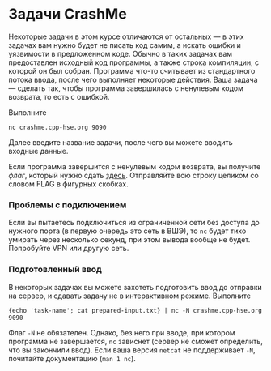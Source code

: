 # Задачи CrashMe

Некоторые задачи в этом курсе отличаются от остальных — в этих задачах вам нужно будет не писать код самим, а искать ошибки и уязвимости
в предложенном коде. Обычно в таких задачах вам предоставлен исходный код программы, а также строка компиляции, с которой он был собран.
Программа что-то считывает из стандартного потока ввода, после чего выполняет некоторые действия. Ваша задача — сделать так, чтобы
программа завершилась с ненулевым кодом возврата, то есть с ошибкой.

Выполните
```
nc crashme.cpp-hse.org 9090
```

Далее введите название задачи, после чего вы можете вводить входные данные.

Если программа завершится с ненулевым кодом возврата, вы получите _флаг_, который нужно сдать [здесь](https://cpp-hse.org/flag).
Отправляйте всю строку целиком со словом FLAG в фигурных скобках.


### Проблемы с подключением
Если вы пытаетесь подключиться из ограниченной сети без доступа до нужного порта (в первую очередь это сеть в ВШЭ), то `nc` будет тихо умирать через несколько секунд, при этом вывода вообще не будет. Попробуйте VPN или другую сеть.

### Подготовленный ввод
В некоторых задачах вы можете захотеть подготовить ввод до отправки на сервер, и сдавать задачу не в интерактивном режиме. Выполните
```
{echo 'task-name'; cat prepared-input.txt} | nc -N crashme.cpp-hse.org 9090
```
Флаг `-N` не обязателен. Однако, без него при вводе, при котором программа не завершается, `nc` зависнет (сервер не сможет определить, что вы закончили ввод). Если ваша версия `netcat` не поддерживает `-N`, почитайте документацию (`man 1 nc`).
